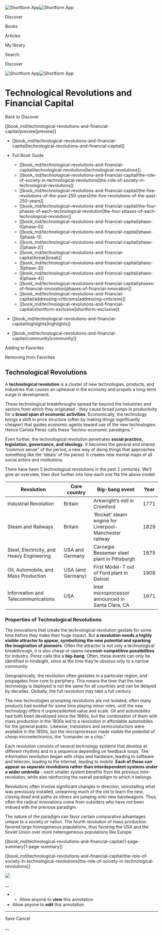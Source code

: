 ![Shortform App](/img/logo.36a2399e.svg)![Shortform App](/img/logo-dark.70c1b072.svg)

Discover

Books

Articles

My library

Search

Discover

![Shortform App](/img/logo.36a2399e.svg)![Shortform App](/img/logo-dark.70c1b072.svg)

# Technological Revolutions and Financial Capital

Back to Discover

[[book_md/technological-revolutions-and-financial-capital/preview|preview]]

  * [[book_md/technological-revolutions-and-financial-capital|technological-revolutions-and-financial-capital]]
  * Full Book Guide

    * [[book_md/technological-revolutions-and-financial-capital/technological-revolutions|technological-revolutions]]
    * [[book_md/technological-revolutions-and-financial-capital/the-role-of-society-in-technological-revolutions|the-role-of-society-in-technological-revolutions]]
    * [[book_md/technological-revolutions-and-financial-capital/the-five-revolutions-of-the-past-250-years|the-five-revolutions-of-the-past-250-years]]
    * [[book_md/technological-revolutions-and-financial-capital/the-four-phases-of-each-technological-revolution|the-four-phases-of-each-technological-revolution]]
    * [[book_md/technological-revolutions-and-financial-capital/phase-0|phase-0]]
    * [[book_md/technological-revolutions-and-financial-capital/phase-1|phase-1]]
    * [[book_md/technological-revolutions-and-financial-capital/phase-2|phase-2]]
    * [[book_md/technological-revolutions-and-financial-capital/break|break]]
    * [[book_md/technological-revolutions-and-financial-capital/phase-3|phase-3]]
    * [[book_md/technological-revolutions-and-financial-capital/phase-4|phase-4]]
    * [[book_md/technological-revolutions-and-financial-capital/phases-of-financial-innovation|phases-of-financial-innovation]]
    * [[book_md/technological-revolutions-and-financial-capital/addressing-criticisms|addressing-criticisms]]
    * [[book_md/technological-revolutions-and-financial-capital/shortform-exclusive|shortform-exclusive]]
  * [[book_md/technological-revolutions-and-financial-capital/highlights|highlights]]
  * [[book_md/technological-revolutions-and-financial-capital/community|community]]



Adding to Favorites 

Removing from Favorites 

## Technological Revolutions

A **technological revolution** is a cluster of new technologies, products, and industries that causes an upheaval in the economy and propels a long-term surge in development.

These technological breakthroughs spread far beyond the industries and sectors from which they originated - they cause broad jumps in productivity for a **broad span of economic activities**. Economically, the technology brings a shift in price structure (often by making things significantly cheaper) that guides economic agents toward use of the new technologies. Hence Carlota Perez calls these “techno-economic paradigms.”

Even further, the technological revolution penetrates **social practice, legislation, governance, and ideology**. It becomes the general and shared “common sense” of the period, a new way of doing things that approaches something like the ‘ideals’ of the period. It creates new mental maps of all social actors and institutions.

There have been 5 technological revolutions in the past 2 centuries. We’ll give an overview, then dive further into how each one fits the above model:

**Revolution** | **Core country** | **Big-bang event** | **Year**  
---|---|---|---  
Industrial Revolution  | Britain  | Arkwright’s mill in Cromford  | 1771   
Steam and Railways  | Britain  | ‘Rocket’ steam engine for Liverpool-Manchester railway  | 1829   
Steel, Electricity, and Heavy Engineering  | USA and Germany  | Carnegie Bessemer steel plant in Pittsburgh  | 1875   
Oil, Automobile, and Mass Production  | USA (and Germany)  | First Model-T out of Ford plant in Detroit  | 1908   
Information and Telecommunications  | USA  | Intel microprocessor announced in Santa Clara, CA  | 1971   
  
### Properties of Technological Revolutions

The innovations that create the technological revolution gestate for some time before they make their huge impact. But **a revolution needs a highly visible attractor to appear, symbolizing the new potential and sparking the imagination of pioneers**. Often the attractor is not only a technological breakthrough, it is also cheap or opens new**cost-competitive possibilities** for industry. Perez calls this a **big-bang**. Often, these events can only be identified in hindsight, since at the time they’re obvious only to a narrow community.

Geographically, the revolution often gestates in a particular region, and propagates from core to periphery. This means the time that the new technology is deployed is not the same for all countries and can be delayed by decades. Globally, the full revolution may take a full century.

The new technologies prompting revolutions are not isolated; often many products had existed for some time playing minor roles, until the new technology offers it unprecedented value and scale. Oil and automobiles had both been developed since the 1880s, but the combination of them with mass production in the 1900s led to a revolution in affordable automobiles for the general public. Likewise, transistors and semiconductors were available in the 1950s, but the microprocessor made visible the potential of _cheap_ microelectronics, the “computer on a chip.”

Each revolution consists of several technology systems that develop at different rhythms and in a sequence depending on feedback loops. The information revolution began with chips and hardware, leading to software and telecom, leading to the Internet, leading to mobile. **Each of these can appear as separate revolutions rather than interdependent systems under a wider umbrella** \- each smaller system benefits from the previous mini-revolution, while also reinforcing the overall paradigm to which it belongs.

Revolutions often involve significant changes in direction, uninstalling what was previously installed, unlearning much of the old to learn the new, closing dead end paths as others are jumping onto new bandwagons. Thus, often the radical innovations come from outsiders who have not been imbued with the previous paradigm.

The nature of the paradigm can favor certain comparative advantages unique to a society or nation. The fourth revolution of mass production favored large homogeneous populations, thus favoring the USA and the Soviet Union over more heterogeneous populations like Europe.

[[book_md/technological-revolutions-and-financial-capital/1-page-summary|1-page-summary]]

[[book_md/technological-revolutions-and-financial-capital/the-role-of-society-in-technological-revolutions|the-role-of-society-in-technological-revolutions]]

![](https://bat.bing.com/action/0?ti=56018282&Ver=2&mid=777f39b8-9815-4043-87e5-825d91138aba&sid=f30c5e70639211ee87d33f0876d93783&vid=f30c9700639211eeb3a75d830392c94f&vids=0&msclkid=N&pi=0&lg=en-US&sw=800&sh=600&sc=24&nwd=1&tl=Shortform%20%7C%20Book&p=https%3A%2F%2Fwww.shortform.com%2Fapp%2Fbook%2Ftechnological-revolutions-and-financial-capital%2Ftechnological-revolutions&r=&lt=329&evt=pageLoad&sv=1&rn=279319)

__

  *   * Allow anyone to **view** this annotation
  * Allow anyone to **edit** this annotation



* * *

Save Cancel

__



